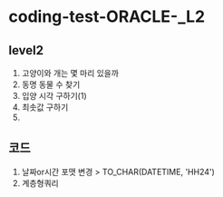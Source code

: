# coding-test-ORACLE-_L2

## level2
  1. 고양이와 개는 몇 마리 있을까
  2. 동명 동물 수 찾기
  3. 입양 시각 구하기(1)
  4. 최솟값 구하기
  5. 

## 코드
  1. 날짜or시간 포맷 변경 > TO_CHAR(DATETIME, 'HH24')
  2. 계층형쿼리
